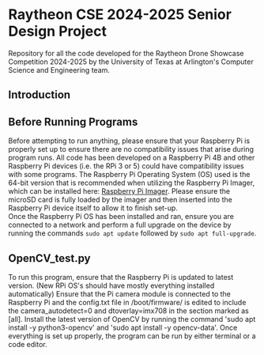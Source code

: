 # Raytheon CSE 2024-2025 Senior Design Project
  Repository for all the code developed for the Raytheon Drone Showcase Competition 2024-2025 by the University of Texas at Arlington's Computer Science and Engineering team.

## Introduction

## Before Running Programs
  Before attempting to run anything, please ensure that your Raspberry Pi is properly set up to ensure there are no compatibility issues that arise during program runs. All code has been developed on a Raspberry Pi 4B and other Raspberry Pi devices (i.e. the RPi 3 or 5) could have compatibility issues with some programs. The Raspberry Pi Operating System (OS) used is the 64-bit version that is recommended when utilizing the Raspberry Pi Imager, which can be installed here: [Raspberry Pi Imager](https://www.raspberrypi.com/software/). Please ensure the microSD card is fully loaded by the imager and then inserted into the Raspberry Pi device itself to allow it to finish set-up.  
  Once the Raspberry Pi OS has been installed and ran, ensure you are connected to a network and perform a full upgrade on the device by running the commands `sudo apt update` followed by `sudo apt full-upgrade`. 

## OpenCV_test.py
  To run this program, ensure that the Raspberry Pi is updated to latest version. (New RPi OS's should have mostly everything installed automatically)
Ensure that the Pi camera module is connected to the Raspberry Pi and the config.txt file in /boot/firmware/ is edited to include the camera_autodetect=0 and dtoverlay=imx708 in the section marked as [all].
Install the latest version of OpenCV by running the command 'sudo apt install -y python3-opencv' and 'sudo apt install -y opencv-data'.
Once everything is set up properly, the program can be run by either terminal or a code editor.
